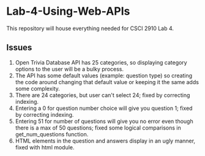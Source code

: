# Lab-4-Using-Web-APIs
This repository will house everything needed for CSCI 2910 Lab 4.

## Issues
1. Open Trivia Database API has 25 categories, so displaying category options to the user will be a bulky process.
2. The API has some default values (example: question type) so creating the code around changing that default value or keeping it the same adds some complexity.
3. There are 24 categories, but user can't select 24; fixed by correcting indexing.
4. Entering a 0 for question number choice will give you question 1; fixed by correcting indexing.
5. Entering 51 for number of questions will give you no error even though there is a max of 50 questions; fixed some logical comparisons in get_num_questions function.
6. HTML elements in the question and answers display in an ugly manner, fixed with html module.
